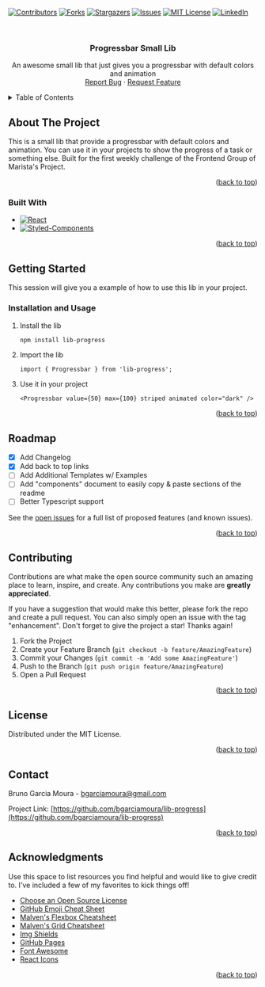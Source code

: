 <!-- Improved compatibility of back to top link: See: https://github.com/bgarciamoura/lib-progress/pull/73 -->
<a name="readme-top"></a>
<!--
*** Thanks for checking out the Best-README-Template. If you have a suggestion
*** that would make this better, please fork the repo and create a pull request
*** or simply open an issue with the tag "enhancement".
*** Don't forget to give the project a star!
*** Thanks again! Now go create something AMAZING! :D
-->



<!-- PROJECT SHIELDS -->
<!--
*** I'm using markdown "reference style" links for readability.
*** Reference links are enclosed in brackets [ ] instead of parentheses ( ).
*** See the bottom of this document for the declaration of the reference variables
*** for contributors-url, forks-url, etc. This is an optional, concise syntax you may use.
*** https://www.markdownguide.org/basic-syntax/#reference-style-links
-->
[![Contributors][contributors-shield]][contributors-url]
[![Forks][forks-shield]][forks-url]
[![Stargazers][stars-shield]][stars-url]
[![Issues][issues-shield]][issues-url]
[![MIT License][license-shield]][license-url]
[![LinkedIn][linkedin-shield]][linkedin-url]



<!-- PROJECT LOGO -->
<br />
<div align="center">

  <h3 align="center">Progressbar Small Lib</h3>

  <p align="center">
    An awesome small lib that just gives you a progressbar with default colors and animation
    <br />
    <a href="https://github.com/bgarciamoura/lib-progress/issues">Report Bug</a>
    ·
    <a href="https://github.com/bgarciamoura/lib-progress/issues">Request Feature</a>
  </p>
</div>



<!-- TABLE OF CONTENTS -->
<details>
  <summary>Table of Contents</summary>
  <ol>
    <li>
      <a href="#about-the-project">About The Project</a>
      <ul>
        <li><a href="#built-with">Built With</a></li>
      </ul>
    </li>
    <li>
      <a href="#getting-started">Getting Started</a>
      <ul>
        <li><a href="#installation">Installation</a></li>
      </ul>
    </li>
    <li><a href="#roadmap">Roadmap</a></li>
    <li><a href="#contributing">Contributing</a></li>
    <li><a href="#license">License</a></li>
    <li><a href="#contact">Contact</a></li>
    <li><a href="#acknowledgments">Acknowledgments</a></li>
  </ol>
</details>



<!-- ABOUT THE PROJECT -->
## About The Project


This is a small lib that provide a progressbar with default colors and animation. You can use it in your projects to show the progress of a task or something else. Built for the first weekly challenge of the Frontend Group of Marista's Project.

<p align="right">(<a href="#readme-top">back to top</a>)</p>


### Built With

* [![React][React.js]][React-url]
* [![Styled-Components][Styled-Components]][Styled-url]

<p align="right">(<a href="#readme-top">back to top</a>)</p>



<!-- GETTING STARTED -->
## Getting Started

This session will give you a example of how to use this lib in your project.

### Installation and Usage

1. Install the lib
   ```sh
   npm install lib-progress
   ```
2. Import the lib
   ```JS
   import { Progressbar } from 'lib-progress';
   ```

3. Use it in your project
   ```JS
   <Progressbar value={50} max={100} striped animated color="dark" />
   ```

<p align="right">(<a href="#readme-top">back to top</a>)</p>


<!-- ROADMAP -->
## Roadmap

- [x] Add Changelog
- [x] Add back to top links
- [ ] Add Additional Templates w/ Examples
- [ ] Add "components" document to easily copy & paste sections of the readme
- [ ] Better Typescript support

See the [open issues](https://github.com/bgarciamoura/lib-progress/issues) for a full list of proposed features (and known issues).

<p align="right">(<a href="#readme-top">back to top</a>)</p>



<!-- CONTRIBUTING -->
## Contributing

Contributions are what make the open source community such an amazing place to learn, inspire, and create. Any contributions you make are **greatly appreciated**.

If you have a suggestion that would make this better, please fork the repo and create a pull request. You can also simply open an issue with the tag "enhancement".
Don't forget to give the project a star! Thanks again!

1. Fork the Project
2. Create your Feature Branch (`git checkout -b feature/AmazingFeature`)
3. Commit your Changes (`git commit -m 'Add some AmazingFeature'`)
4. Push to the Branch (`git push origin feature/AmazingFeature`)
5. Open a Pull Request

<p align="right">(<a href="#readme-top">back to top</a>)</p>



<!-- LICENSE -->
## License

Distributed under the MIT License.

<p align="right">(<a href="#readme-top">back to top</a>)</p>



<!-- CONTACT -->
## Contact

Bruno Garcia Moura - bgarciamoura@gmail.com

Project Link: [https://github.com/bgarciamoura/lib-progress](https://github.com/bgarciamoura/lib-progress)

<p align="right">(<a href="#readme-top">back to top</a>)</p>



<!-- ACKNOWLEDGMENTS -->
## Acknowledgments

Use this space to list resources you find helpful and would like to give credit to. I've included a few of my favorites to kick things off!

* [Choose an Open Source License](https://choosealicense.com)
* [GitHub Emoji Cheat Sheet](https://www.webpagefx.com/tools/emoji-cheat-sheet)
* [Malven's Flexbox Cheatsheet](https://flexbox.malven.co/)
* [Malven's Grid Cheatsheet](https://grid.malven.co/)
* [Img Shields](https://shields.io)
* [GitHub Pages](https://pages.github.com)
* [Font Awesome](https://fontawesome.com)
* [React Icons](https://react-icons.github.io/react-icons/search)

<p align="right">(<a href="#readme-top">back to top</a>)</p>



<!-- MARKDOWN LINKS & IMAGES -->
<!-- https://www.markdownguide.org/basic-syntax/#reference-style-links -->
[contributors-shield]: https://img.shields.io/github/contributors/bgarciamoura/lib-progress.svg?style=for-the-badge
[contributors-url]: https://github.com/bgarciamoura/lib-progress/graphs/contributors

[forks-shield]: https://img.shields.io/github/forks/bgarciamoura/lib-progress.svg?style=for-the-badge
[forks-url]: https://github.com/bgarciamoura/lib-progress/network/members

[stars-shield]: https://img.shields.io/github/stars/bgarciamoura/lib-progress.svg?style=for-the-badge
[stars-url]: https://github.com/bgarciamoura/lib-progress/stargazers

[issues-shield]: https://img.shields.io/github/issues/bgarciamoura/lib-progress.svg?style=for-the-badge
[issues-url]: https://github.com/bgarciamoura/lib-progress/issues

[license-shield]: https://img.shields.io/github/license/bgarciamoura/lib-progress.svg?style=for-the-badge
[license-url]: https://github.com/bgarciamoura/lib-progress/blob/master/LICENSE.txt

[linkedin-shield]: https://img.shields.io/badge/-LinkedIn-black.svg?style=for-the-badge&logo=linkedin&colorB=555
[linkedin-url]: https://linkedin.com/in/bgarciamoura

[React.js]: https://img.shields.io/badge/React-20232A?style=for-the-badge&logo=react&logoColor=61DAFB
[React-url]: https://reactjs.org/

[Styled-Components]: https://img.shields.io/badge/StyledComponents-20232A?style=for-the-badge&logo=styled-components&logoColor=61DAFB
[Styled-url]: https://styled-components.com/